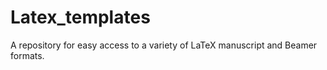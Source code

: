 # Latex_templates
A repository for easy access to a variety of LaTeX manuscript and Beamer formats.
